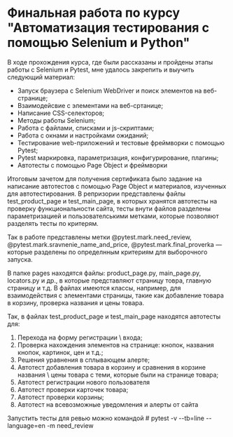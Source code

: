 #  Финальная работа по курсу "Автоматизация тестирования с помощью Selenium и Python"

В ходе прохождения курса, где были рассказаны и пройдены этапы работы с Selenium и Pytest, мне удалось закрепить и выучить следующий материал:
* Запуск браузера с Selenium WebDriver и поиск элементов на веб-странице;
* Взаимодейсвие с элементами на веб-сртанице;
* Написание CSS-селекторов;
* Методы работы Selenium;
* Работа с файлами, списками и js-скриптами;
* Работа с окнами и настройками ожиданий;
* Тестирование web-приложений и тестовые фреймворки с помощью Pytest;
* Pytest маркировка, параметризация, конфигурирование, плагины;
* Автотесты с помощью Page Object и фреймворки
  
Итоговым зачетом для получения сертификата было задание на написание автотестов с помощью Page Object и материалов, изученных для автотестирования. 
В репризории представлены файлы test_product_page и test_main_page, в которых хранятся автотесты на проверку функциональности сайта, тесты внути файлов разделены параметризацией и пользователськими метками, которые позволяют разделять тесты по критерям. 

Так в работе представлены метки @pytest.mark.need_review, @pytest.mark.sravnenie_name_and_price, @pytest.mark.final_proverka — которые разделены по определнным критериям для выборочного запуска. 

В папке pages находятся файлы: product_page.py, main_page.py, locators.py и др., в которые представляют страницу товра, главную страницу и т.д. В файлах имеются классы, например, для взаимодействия с элементами страницы, такие как добавление товара в корзину, проверка названия и цены товара.

 Так, в файлах test_product_page и test_main_page находятся автотесты для: 
1) Перехода на форму регистрации \ входа;
2) Проверка нахождения элементов на странице: кнопок, названия кнопок, картинок, цен и т.д.;
3) Решения уравнения в сплывающем алерте;
4) Автотест добавления товара в корзину и сравнения в корзине названия \ цены товара с теми, которые были на странице товара;
5) Автотест регистрации нового пользователя
6) Автотест проверки карточек товара;
7) Автотест проверки корзины;
8) Автотест на всевозможные уведомления и алерты от сайта

Запустить тесты для ревью можно командой # pytest -v --tb=line --language=en -m need_review
